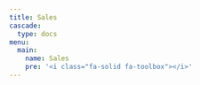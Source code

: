```yaml
---
title: Sales
cascade:
  type: docs
menu:
  main:
    name: Sales
    pre: '<i class="fa-solid fa-toolbox"></i>'
---
```

